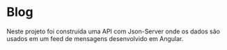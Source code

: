 # Blog

Neste projeto foi construída uma API com Json-Server onde os dados são usados em um feed de mensagens desenvolvido em Angular.